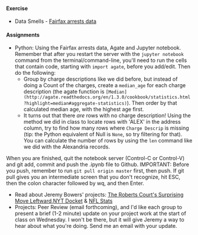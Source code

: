
#### Exercise

  * Data Smells - [Fairfax arrests data](https://github.com/JOUR479K/agate_exercises)

#### Assignments

  * Python: Using the Fairfax arrests data, Agate and Jupyter notebook. Remember that after you restart the server with the `jupyter notebook` command from the terminal/command-line, you'll need to run the cells that contain code, starting with `import agate`, before you add/edit. Then do the following:
    - Group by charge descriptions like we did before, but instead of doing a Count of the charges, create a `median_age` for each charge description (the agate function is `[Median](http://agate.readthedocs.org/en/1.3.0/cookbook/statistics.html?highlight=median#aggregate-statistics)`). Then order by that calculated median age, with the highest age first.
    - It turns out that there *are* rows with no charge description! Using the method we did in class to locate rows with 'ALEX' in the address column, try to find how many rows where `Charge Descrip` is missing (tip: the Python equivalent of Null is `None`, so try filtering for that). You can calculate the number of rows by using the `len` command like we did with the Alexandria records.

  When you are finished, quit the notebook server (Control-C or Control-V) and git add, commit and push the .ipynb file to Github. IMPORTANT: Before you push, remember to run `git pull origin master` first, then push. If git pull gives you an intermediate screen that you don't recognize, hit ESC, then the colon character followed by wq, and then Enter.

  * Read about Jeremy Bowers' projects: [The Roberts Court's Surprising Move Leftward](http://www.nytimes.com/interactive/2015/06/23/upshot/the-roberts-courts-surprising-move-leftward.html),[NYT Docket](https://github.com/newsdev/nyt-docket) & [NFL Stats](https://github.com/jeremyjbowers/nfl-stats)
  * Projects: Peer Review (email forthcoming), and I'd like each group to present a brief (1-2 minute) update on your project work at the start of class on Wednesday. I won't be there, but it will give Jeremy a way to hear about what you're doing. Send me an email with your update.
